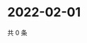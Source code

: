 # 2022-02-01

共 0 条

<!-- BEGIN WEIBO -->
<!-- 最后更新时间 Tue Feb 01 2022 23:10:01 GMT+0800 (China Standard Time) -->

<!-- END WEIBO -->
